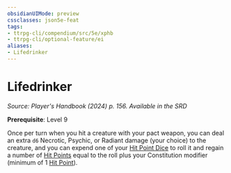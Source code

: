 ```yaml
---
obsidianUIMode: preview
cssclasses: json5e-feat
tags:
- ttrpg-cli/compendium/src/5e/xphb
- ttrpg-cli/optional-feature/ei
aliases:
- Lifedrinker
---
```

# Lifedrinker
*Source: Player's Handbook (2024) p. 156. Available in the <span title='Systems Reference Document (5.2)'>SRD</span>*  

**Prerequisite**: Level 9

Once per turn when you hit a creature with your pact weapon, you can deal an extra `d6` Necrotic, Psychic, or Radiant damage (your choice) to the creature, and you can expend one of your [Hit Point Dice](Інструменти%20ДМ/CLI/rules/variant-rules/hit-point-dice-xphb.md) to roll it and regain a number of [Hit Points](Інструменти%20ДМ/CLI/rules/variant-rules/hit-points-xphb.md) equal to the roll plus your Constitution modifier (minimum of 1 [Hit Point](Інструменти%20ДМ/CLI/rules/variant-rules/hit-points-xphb.md)).
